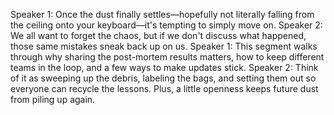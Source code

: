 Speaker 1: Once the dust finally settles—hopefully not literally falling from the ceiling onto your keyboard—it's tempting to simply move on.
Speaker 2: We all want to forget the chaos, but if we don't discuss what happened, those same mistakes sneak back up on us.
Speaker 1: This segment walks through why sharing the post-mortem results matters, how to keep different teams in the loop, and a few ways to make updates stick.
Speaker 2: Think of it as sweeping up the debris, labeling the bags, and setting them out so everyone can recycle the lessons. Plus, a little openness keeps future dust from piling up again.

